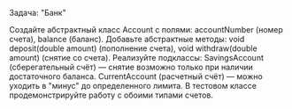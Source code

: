 Задача: "Банк"

Создайте абстрактный класс Account с полями:
accountNumber (номер счета),
balance (баланс).
Добавьте абстрактные методы:
void deposit(double amount) (пополнение счета),
void withdraw(double amount) (снятие со счета).
Реализуйте подклассы:
SavingsAccount (сберегательный счёт) — снятие возможно только при наличии достаточного баланса.
CurrentAccount (расчетный счёт) — можно уходить в "минус" до определенного лимита.
В тестовом классе продемонстрируйте работу с обоими типами счетов.